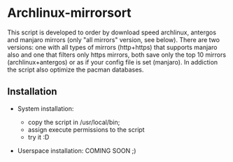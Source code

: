 # Archlinux-mirrorsort

This script is developed to order by download speed archlinux, antergos and manjaro mirrors (only "all mirrors" version, see below). 
There are two versions: one with all types of mirrors (http+https) that supports manjaro also and one that filters only https mirrors, both save only the top 10 mirrors (archlinux+antergos) or as if your config file is set (manjaro). 
In addiction the script also optimize the pacman databases.

## Installation

* System installation:
	
	- copy the script in /usr/local/bin;
	- assign execute permissions to the script
	- try it :D
	
* Userspace installation: COMING SOON ;)
